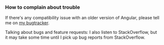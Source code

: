 ### How to complain about trouble

If there's any compatibility issue with an older version of Angular, please tell me on [my bugtracker](https://github.com/stephanrauh/ngx-extended-pdf-viewer/issues).

Talking about bugs and feature requests: I also listen to StackOverflow, but it may take some time until I pick up bug reports from StackOverflow.
